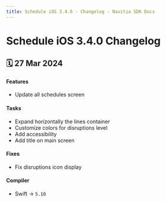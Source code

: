 ```yaml
---
title: Schedule iOS 3.4.0 - Changelog - Navitia SDK Docs
---
```


# Schedule iOS 3.4.0 Changelog

<h2>🗓 27 Mar 2024</h2>

#### Features
- Update all schedules screen

#### Tasks
- Expand horizontally the lines container
- Customize colors for disruptions level
- Add accessibility
- Add title on main screen

#### Fixes
- Fix disruptions icon display

#### Compiler
-  Swift -> `5.10`
